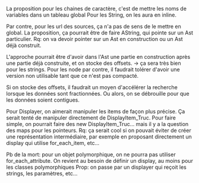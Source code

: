 La proposition pour les chaines de caractère, c'est de mettre les noms de variables dans un tableau global
Pour les String, on les aura en inline.

Par contre, pour les url des sources, ça n'a pas de sens de le mettre en global. La proposition, ça pourrait être de faire AString, qui pointe sur un Ast particulier. Rq: on va devoir pointer sur un Ast en construction ou un Ast déjà construit.

L'approche pourrait être d'avoir dans l'Ast une partie en construction après une partie déjà construite, et on stocke des offsets.
    -> ça sera très bien pour les strings. Pour les node par contre, il faudrait tolérer d'avoir une version non utilisable tant que ce n'est pas compacté.

Si on stocke des offsets, il faudrait un moyen d'accélérer la recherche lorsque les données sont fractionnées. 
    Ou alors, on se débrouille pour que les données soient contigues.


Pour Displayer, on aimerait manipuler les items de façon plus précise. Ça serait tenté de manipuler directement de DisplayItem_Truc.
  Pour faire simple, on pourrait faire des new DisplayItem_Truc... mais il y a la question des maps pour les pointeurs.
  Rq: ça serait cool si on pouvait éviter de créer une représentation intermédiaire, par exemple en proposant directement un display qui utilise for_each_item, etc...

Pb de la mort: pour un objet polymorphique, on ne pourra pas utiliser for_each_attribute.
    On revient au besoin de définir un display, au moins pour les classes polymorphiques
    Prop: on passe par un displayer qui reçoit les strings, les paramètres, etc...

    